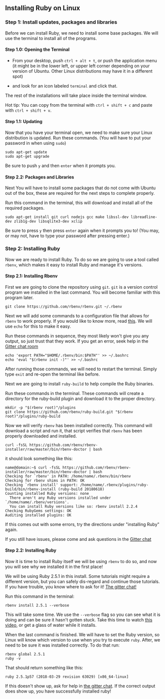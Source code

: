 ## Installing Ruby on Linux

### Step 1: Install updates, packages and libraries

Before we can install Ruby, we need to install some base packages. We will use the terminal to install all of the programs.

#### Step 1.0: Opening the Terminal

* From your desktop, push `ctrl + alt + t`, or push the application menu (it might be in the lower left, or upper left corner depending on your version of Ubuntu. Other Linux distributions may have it in a different spot)

* and look for an icon labeled `terminal` and click that.

The rest of the installations will take place inside the terminal window.

Hot tip: You can copy from the terminal with `ctrl + shift + c` and paste with `ctrl + shift + v`.

#### Step 1.1: Updating

Now that you have your terminal open, we need to make sure your Linux distribution is updated. Run these commands. (You will have to put your password in when using `sudo`)

```
sudo apt-get update
sudo apt-get upgrade
```
Be sure to push `y` and then `enter` when it prompts you.

#### Step 2.2: Packages and Libraries

Next You will have to install some packages that do not come with Ubuntu out of the box, these are required for the next steps to complete properly.

Run this command in the terminal, this will download and install all of the required packages.


```
sudo apt-get install git curl nodejs gcc make libssl-dev libreadline-dev zlib1g-dev libsqlite3-dev xclip
```

Be sure to press `y` then press `enter` again when it prompts you to! (You may, or may not, have to type your password after pressing enter.)

### Step 2: Installing Ruby

Now we are ready to install Ruby. To do so we are going to use a tool called `rbenv`, which makes it easy to install Ruby and manage it's versions.

#### Step 2.1: Installing Rbenv

First we are going to clone the repository using `git`. `git` is a version control program we installed in the last command. You will become familiar with this program later.

`git clone https://github.com/rbenv/rbenv.git ~/.rbenv`

Next we will add some commands to a configuration file that allows for `rbenv` to work properly. If you would like to know more, read [this](https://github.com/rbenv/rbenv). We will use `echo` for this to make it easy.

Run these commands in sequence, they most likely won't give you any output, so just trust that they work. If you get an error, seek help in the [Gitter chat room](https://gitter.im/TheOdinProject/theodinproject)

```
echo 'export PATH="$HOME/.rbenv/bin:$PATH"' >> ~/.bashrc
echo 'eval "$(rbenv init -)"' >> ~/.bashrc
```

After running those commands, we will need to restart the terminal. Simply type `exit` and re-open the terminal like before.


Next we are going to install `ruby-build` to help compile the Ruby binaries.

Run these commands in the terminal. These commands will create a directory for the ruby-build plugin and download it to the proper directory.

```
mkdir -p "$(rbenv root)"/plugins
git clone https://github.com/rbenv/ruby-build.git "$(rbenv root)"/plugins/ruby-build
```

Now we will verify `rbenv` has been installed correctly. This command will download a script and run it, that script verifies that `rbenv` has been properly downloaded and installed.

```
curl -fsSL https://github.com/rbenv/rbenv-installer/raw/master/bin/rbenv-doctor | bash
```

it should look something like this:

```
name@domain:~$ curl -fsSL https://github.com/rbenv/rbenv-installer/raw/master/bin/rbenv-doctor | bash
Checking for `rbenv' in PATH: /home/name/.rbenv/bin/rbenv
Checking for rbenv shims in PATH: OK
Checking `rbenv install' support: /home/name/.rbenv/plugins/ruby-build/bin/rbenv-install (ruby-build 20180618)
Counting installed Ruby versions: none
  There aren't any Ruby versions installed under `/home/name/.rbenv/versions'.
  You can install Ruby versions like so: rbenv install 2.2.4
Checking RubyGems settings: OK
Auditing installed plugins: OK

```

If this comes out with some errors, try the directions under "installing Ruby" again.

If you still have issues, please come and ask questions in the [Gitter chat](https://gitter.im/TheOdinProject/theodinproject)

#### Step 2.2: Installing Ruby

Now it is time to install Ruby itself we will be using `rbenv` to do so, and now you will see why we installed it in the first place!

We will be using Ruby 2.5.1 in this install. Some tutorials might require a different version, but you can safely dis-regard and continue those tutorials. If you have trouble, you know where to ask for it! [The gitter chat!](https://gitter.im/TheOdinProject/theodinproject)

Run this command in the terminal:

```
rbenv install 2.5.1 --verbose
```

This will take some time. We use the `--verbose` flag so you can see what it is doing and can be sure it hasn't gotten stuck. Take this time to watch [this video](https://www.youtube.com/watch?v=GzkfOKkIteA), or get a glass of water while it installs.

When the last command is finished. We will have to set the Ruby version, so Linux will know which version to use when you try to execute `ruby`. After, we need to be sure it was installed correctly. To do that run:

```
rbenv global 2.5.1
ruby -v
```

That should return something like this:

```
ruby 2.5.1p57 (2018-03-29 revision 63029) [x86_64-linux]
```

If this doesn't show up, ask for help in [the gitter chat](https://gitter.im/TheOdinProject/theodinproject). If the correct output does show up, you have successfully installed ruby!
